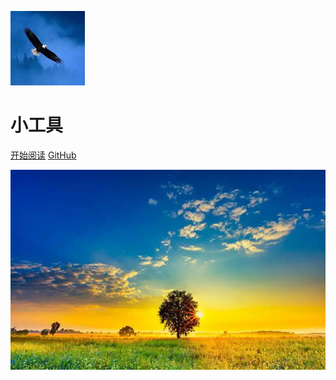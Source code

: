 
![logo](_media/logo.jpg)

# 小工具

[开始阅读](/README.md)
[GitHub](https://github.com/yeyangchen2009)
<!-- [回到顶部](#) -->

<!-- 背景图片 -->
<!-- ![](_media/favicon.jpg) -->
![](_media/20250908111443.png)